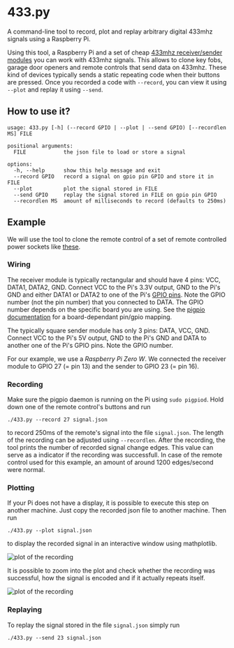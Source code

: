 # 433.py
A command-line tool to record, plot and replay arbitrary digital 433mhz signals using a Raspberry Pi.

Using this tool, a Raspberry Pi and a set of cheap [433mhz receiver/sender modules](https://www.amazon.de/433-mhz-transmitter/s?k=433+mhz+transmitter) you can work with 433mhz signals.
This allows to clone key fobs, garage door openers and remote controls that send data on 433mhz.
These kind of devices typically sends a static repeating code when their buttons are pressed.
Once you recorded a code with `--record`, you can view it using `--plot` and replay it using `--send`.



## How to use it?
```
usage: 433.py [-h] (--record GPIO | --plot | --send GPIO) [--recordlen MS] FILE

positional arguments:
  FILE            the json file to load or store a signal

options:
  -h, --help      show this help message and exit
  --record GPIO   record a signal on gpio pin GPIO and store it in FILE
  --plot          plot the signal stored in FILE
  --send GPIO     replay the signal stored in FILE on gpio pin GPIO
  --recordlen MS  amount of milliseconds to record (defaults to 250ms)

```

## Example
We will use the tool to clone the remote control of a set of remote controlled power sockets like [these](https://www.amazon.de/Brennenstuhl-Funkschalt-Set-Funksteckdosen-Funksteckdose-Kindersicherung/dp/B07CGBRS7T/).

### Wiring
The receiver module is typically rectangular and should have 4 pins: VCC, DATA1, DATA2, GND. Connect VCC to the Pi's 3.3V output, GND to the Pi's GND and either DATA1 or DATA2 to one of the Pi's [GPIO pins](https://www.raspberrypi.com/documentation/computers/raspberry-pi.html#gpio-and-the-40-pin-header). Note the GPIO number (not the pin number) that you connected to DATA. The GPIO number depends on the specific board you are using. See the [pigpio documentation](https://abyz.me.uk/rpi/pigpio/#GPIO) for a board-dependant pin/gpio mapping.

The typically square sender module has only 3 pins: DATA, VCC, GND. Connect VCC to the Pi's 5V output, GND to the Pi's GND and DATA to another one of the Pi's GPIO pins. Note the GPIO number.

For our example, we use a *Raspberry Pi Zero W*. We connected the receiver module to GPIO 27 (= pin 13) and the sender to GPIO 23 (= pin 16).

### Recording
Make sure the pigpio daemon is running on the Pi using ```sudo pigpiod```. Hold down one of the remote control's buttons and run
```
./433.py --record 27 signal.json
```
to record 250ms of the remote's signal into the file ```signal.json```. The length of the recording can be adjusted using ```--recordlen```. After the recording, the tool prints the number of recorded signal change edges. This value can serve as a indicator if the recording was successfull. In case of the remote control used for this example, an amount of around 1200 edges/second were normal.

### Plotting
If your Pi does not have a display, it is possible to execute this step on another machine. Just copy the recorded json file to another machine. Then run
```
./433.py --plot signal.json
```
to display the recorded signal in an interactive window using mathplotlib.

![plot of the recording](https://placehold.co/600x400)

It is possible to zoom into the plot and check whether the recording was successful, how the signal is encoded and if it actually repeats itself.

![plot of the recording](https://placehold.co/600x400)

### Replaying
To replay the signal stored in the file ```signal.json``` simply run
```
./433.py --send 23 signal.json
```
